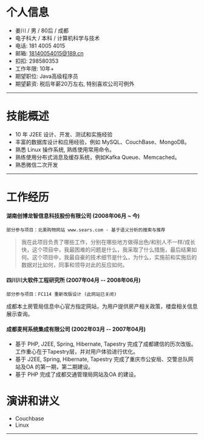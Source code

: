 # 个人信息
 - 姜川 / 男 / 80后 / 成都
 - 电子科大 / 本科 / 计算机科学与技术
 - 电话: 181 4005 4015
 - 邮箱: 18140054015@189.cn
 - 扣扣: 298580353
 - 工作年限: 10年+
 - 期望职位: Java高级程序员
 - 期望薪资: 税后年薪20万左右, 特别喜欢公司可例外

---

# 技能概述
 - 10 年 J2EE 设计、开发、测试和实施经验
 - 丰富的数据库设计和应用经验，例如 MySQL、CouchBase、MongoDB。
 - 熟悉 Linux 操作系统, 熟练使用常用命令。
 - 熟练使用分布式消息及缓存系统，例如Kafka Queue、Memcached。
 - 熟悉微信二次开发

---

# 工作经历

#### 湖南创博龙智信息科技股份有限公司 (2008年06月 ~ 今)

    部分参与项目：北美购物网站 www.sears.com - 基于语义分析的搜索与推荐

> 我在此项目负责了哪些工作，分别在哪些地方做得出色/和别人不一样/成长快，这个项目中，我最困难的问题是什么，我采取了什么措施，最后结果如何。这个项目中，我最自豪的技术细节是什么，为什么，实施前和实施后的数据对比如何，同事和领导对此的反应如何。

#### 四川川大软件工程研究所 (2007年04月 -- 2008年06月)

    部分参与项目：FC114 重新改版设计 (此网站已关闭)
成都本土房管局信息中心官方指定网站，为用户提供房产相关政策，楼盘相关信息展示查询。

#### 成都麦柯系统集成有限公司 (2002年03月 -- 2007年04月)

 - 基于 PHP, J2EE, Spring, Hibernate, Tapestry 完成了成都建信的历次改版。工作重心在于Tapestry层，并对用户体验进行优化。
 - 基于 J2EE, Spring, Hibernate, Tapestry 完成了重庆市公安局、交警总队网站及OA 的第一期，第二期建设。
 - 基于 PHP 完成了成都交通管理局网站及OA 的建设。

# 演讲和讲义
 - Couchbase
 - Linux 

---
